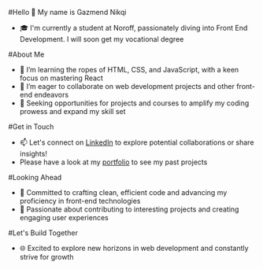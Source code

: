 #Hello 👋 My name is Gazmend Nikqi
- 🎓 I'm currently a student at Noroff, passionately diving into Front End Development. I will soon get my vocational degree

#About Me
- 🌱 I’m learning the ropes of HTML, CSS, and JavaScript, with a keen focus on mastering React
- 👯 I’m eager to collaborate on web development projects and other front-end endeavors
- 🔭 Seeking opportunities for projects and courses to amplify my coding prowess and expand my skill set

#Get in Touch
- 📫 Let's connect on [LinkedIn](https://www.linkedin.com/in/gazmend-nikqi-389266205/) to explore potential collaborations or share insights!
- Please have a look at my [portfolio](https://leafy-torrone-c9e9ae.netlify.app/#projects) to see my past projects

#Looking Ahead
- 🚀 Committed to crafting clean, efficient code and advancing my proficiency in front-end technologies
- 🌟 Passionate about contributing to interesting projects and creating engaging user experiences

#Let's Build Together
- 🌐 Excited to explore new horizons in web development and constantly strive for growth
